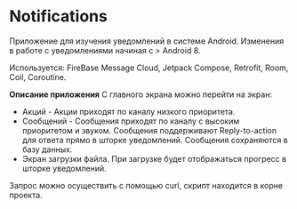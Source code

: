 # Notifications

Приложение для изучения уведомлений в системе Android. Изменения в работе с уведомлениями начиная с > Android 8.

Используется: FireBase Message Cloud, Jetpack Compose, Retrofit, Room, Coil, Coroutine.

**Описание приложения**
С главного экрана можно перейти на экран:
  - Акций - Акции приходят по каналу низкого приоритета.
  - Сообщений - Сообщения приходят по каналу с высоким приоритетом и звуком. Сообщения поддерживают Reply-to-action для ответа прямо в шторке уведомлений. 
    Сообщения сохраняются в базу данных.
  - Экран загрузки файла. При загрузке будет отображаться прогресс в шторке уведомлений.

Запрос можно осуществить с помощью curl, скрипт находится в корне проекта.
